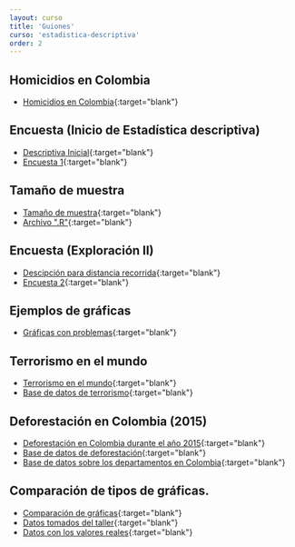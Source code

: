 ```yaml
---
layout: curso
title: 'Guiones'
curso: 'estadistica-descriptiva'
order: 2
---
```



## Homicidios en Colombia

- [Homicidios en Colombia](./guiones/HomicidiosColombia2014.html){:target="blank"}

## Encuesta (Inicio de Estadística descriptiva)

- [Descriptiva Inicial](./guiones/encuesta201602.html){:target="blank"}
- [Encuesta 1](./basesdedatos/encuesta201602_1.xlsx){:target="blank"}

## Tamaño de muestra

- [Tamaño de muestra](./guiones/tammuest.html){:target="blank"}
- [Archivo ".R"](./guiones/tammuest.R){:target="blank"}

## Encuesta (Exploración II)

- [Descipción para distancia recorrida](./guiones/encuesta201602_2.html){:target="blank"}
- [Encuesta 2](./basesdedatos/encuesta201602_2.xlsx){:target="blank"}

## Ejemplos de gráficas

- [Gráficas con problemas](./graficas/index.html){:target="blank"}

## Terrorismo en el mundo

- [Terrorismo en el mundo](./guiones/terrorismo.html){:target="blank"}
- [Base de datos de terrorismo](./basesdedatos/terrorismo.xlsx){:target="blank"}

## Deforestación en Colombia (2015)

- [Deforestación en Colombia durante el año 2015](./guiones/deforestacion.html){:target="blank"}
- [Base de datos de deforestación](./basesdedatos/deforestacion.xlsx){:target="blank"}
- [Base de datos sobre los departamentos en Colombia](./basesdedatos/departamentos.xlsx){:target="blank"}

## Comparación de tipos de gráficas.

- [Comparación de gráficas](./guiones/comparagraficas.html){:target="blank"}
- [Datos tomados del taller](./basesdedatos/compara_graficas.xlsx){:target="blank"}
- [Datos con los valores reales](./basesdedatos/ingresosReales.xlsx){:target="blank"}
